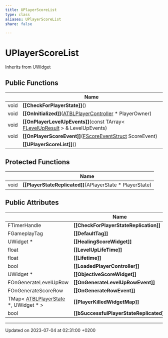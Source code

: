 ```yaml
---
title: UPlayerScoreList
type: class
aliases: UPlayerScoreList
share: false

---
```


# UPlayerScoreList





Inherits from UWidget

## Public Functions

|                | Name           |
| -------------- | -------------- |
| void | **[[CheckForPlayerState]]**() |
| void | **[[OnInitialized]]**([ATBLPlayerController](/docs/SDK/Source/Classes/classATBLPlayerController.md) * PlayerOwner) |
| void | **[[OnPlayerLevelUpEvents]]**(const TArray< [FLevelUpResult](/docs/SDK/Source/Classes/structFLevelUpResult.md) > & LevelUpEvents) |
| void | **[[OnPlayerScoreEvent]]**([FScoreEventStruct](/docs/SDK/Source/Classes/structFScoreEventStruct.md) ScoreEvent) |
| | **[[UPlayerScoreList]]**() |

## Protected Functions

|                | Name           |
| -------------- | -------------- |
| void | **[[PlayerStateReplicated]]**(APlayerState * PlayerState) |

## Public Attributes

|                | Name           |
| -------------- | -------------- |
| FTimerHandle | **[[CheckForPlayerStateReplication]]**  |
| FGameplayTag | **[[DefaultTag]]**  |
| UWidget * | **[[HealingScoreWidget]]**  |
| float | **[[LevelUpLifeTime]]**  |
| float | **[[Lifetime]]**  |
| bool | **[[LoadedPlayerController]]**  |
| UWidget * | **[[ObjectiveScoreWidget]]**  |
| FOnGenerateLevelUpRow | **[[OnGenerateLevelUpRowEvent]]**  |
| FOnGenerateScoreRow | **[[OnGenerateRowEvent]]**  |
| TMap< [ATBLPlayerState](/docs/SDK/Source/Classes/classATBLPlayerState.md) *, UWidget * > | **[[PlayerKilledWidgetMap]]**  |
| bool | **[[bSuccessfulPlayerStateReplicated]]**  |

-------------------------------

Updated on 2023-07-04 at 02:31:00 +0200